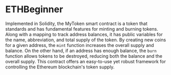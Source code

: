 # ETHBeginner

Implemented in Solidity, the MyToken smart contract is a token that standards and has fundamental features for minting and burning tokens. Along with a mapping to track address balances, it has public variables for the name, abbreviation, and total supply of the token. By creating new coins for a given address, the `mint` function increases the overall supply and balance. On the other hand, if an address has enough balance, the `burn` function allows tokens to be destroyed, reducing both the balance and the overall supply. This contract offers an easy-to-use yet robust framework for controlling the Ethereum blockchain's token supply.
